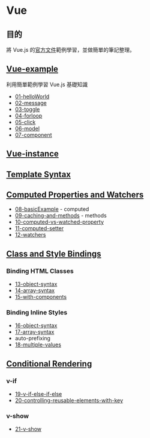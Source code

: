 # Vue
## 目的

將 Vue.js 的[官方文件](https://vuejs.org/v2/guide/)範例學習，並做簡單的筆記整理。

## [Vue-example](https://github.com/hunterliu1003/myfirstVue/tree/master/example/01-vue-example)
利用簡單範例學習 Vue.js 基礎知識
- [01-helloWorld](https://github.com/hunterliu1003/myfirstVue/tree/master/example/01-vue-example/01-helloWorld)
- [02-message](https://github.com/hunterliu1003/myfirstVue/tree/master/example/01-vue-example/02-message)
- [03-toggle](https://github.com/hunterliu1003/myfirstVue/tree/master/example/01-vue-example/03-toggle)
- [04-forloop](https://github.com/hunterliu1003/myfirstVue/tree/master/example/01-vue-example/04-forloop)
- [05-click](https://github.com/hunterliu1003/myfirstVue/tree/master/example/01-vue-example/05-click)
- [06-model](https://github.com/hunterliu1003/myfirstVue/tree/master/example/01-vue-example/06-model)
- [07-component](https://github.com/hunterliu1003/myfirstVue/tree/master/example/01-vue-example/07-component)


## [Vue-instance](https://github.com/hunterliu1003/myfirstVue/blob/master/vue-instance.md)

## [Template Syntax](https://github.com/hunterliu1003/myfirstVue/blob/master/vue-template-syntax.md)

## [Computed Properties and Watchers](https://github.com/hunterliu1003/myfirstVue/tree/master/example/02-computed-properties-and-watchers)

- [08-basicExample](https://github.com/hunterliu1003/myfirstVue/tree/master/example/02-computed-properties-and-watchers/08-basicExample) - computed
- [09-caching-and-methods](https://github.com/hunterliu1003/myfirstVue/tree/master/example/02-computed-properties-and-watchers/09-caching-and-methods) - methods
- [10-computed-vs-watched-property](https://github.com/hunterliu1003/myfirstVue/tree/master/example/02-computed-properties-and-watchers/10-computed-vs-watched-property)
- [11-computed-setter](https://github.com/hunterliu1003/myfirstVue/tree/master/example/02-computed-properties-and-watchers/11-computed-setter)
- [12-watchers](https://github.com/hunterliu1003/myfirstVue/tree/master/example/02-computed-properties-and-watchers/12-watchers)


## [Class and Style Bindings](https://github.com/hunterliu1003/myfirstVue/tree/master/example/03-class-and-style-binding)

### Binding HTML Classes

- [13-object-syntax](https://github.com/hunterliu1003/myfirstVue/tree/master/example/03-class-and-style-binding/01-binding-html-classes/13-object-syntax)
- [14-array-syntax](https://github.com/hunterliu1003/myfirstVue/tree/master/example/03-class-and-style-binding/01-binding-html-classes/14-array-syntax)
- [15-with-components](https://github.com/hunterliu1003/myfirstVue/tree/master/example/03-class-and-style-binding/01-binding-html-classes/15-with-components)

### Binding Inline Styles

- [16-object-syntax](https://github.com/hunterliu1003/myfirstVue/tree/master/example/03-class-and-style-binding/02-binding-inline-styles/16-object-syntax)
- [17-array-syntax](https://github.com/hunterliu1003/myfirstVue/tree/master/example/03-class-and-style-binding/02-binding-inline-styles/17-array-syntax)
- auto-prefixing
- [18-multiple-values](https://github.com/hunterliu1003/myfirstVue/tree/master/example/03-class-and-style-binding/02-binding-inline-styles/18-multiple-values)


## [Conditional Rendering](https://github.com/hunterliu1003/myfirstVue/tree/master/example/04-conditional-rendering)

### v-if
- [19-v-if-else-if-else](https://github.com/hunterliu1003/myfirstVue/tree/master/example/04-conditional-rendering/01-v-if/19-v-if-else-if-else)
- [20-controlling-reusable-elements-with-key](https://github.com/hunterliu1003/myfirstVue/tree/master/example/04-conditional-rendering/01-v-if/20-controlling-reusable-elements-with-key)

### v-show
- [21-v-show](https://github.com/hunterliu1003/myfirstVue/tree/master/example/04-conditional-rendering/01-v-if/20-controlling-reusable-elements-with-key)
